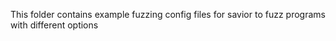 This folder contains example fuzzing config files for savior
to fuzz programs with different options
